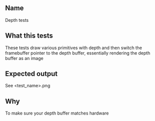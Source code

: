 ## Name
Depth tests

## What this tests
These tests draw various primitives with depth and then switch the framebuffer pointer to the depth buffer, essentially rendering the depth buffer as an image

## Expected output
See <test_name>.png

## Why
To make sure your depth buffer matches hardware